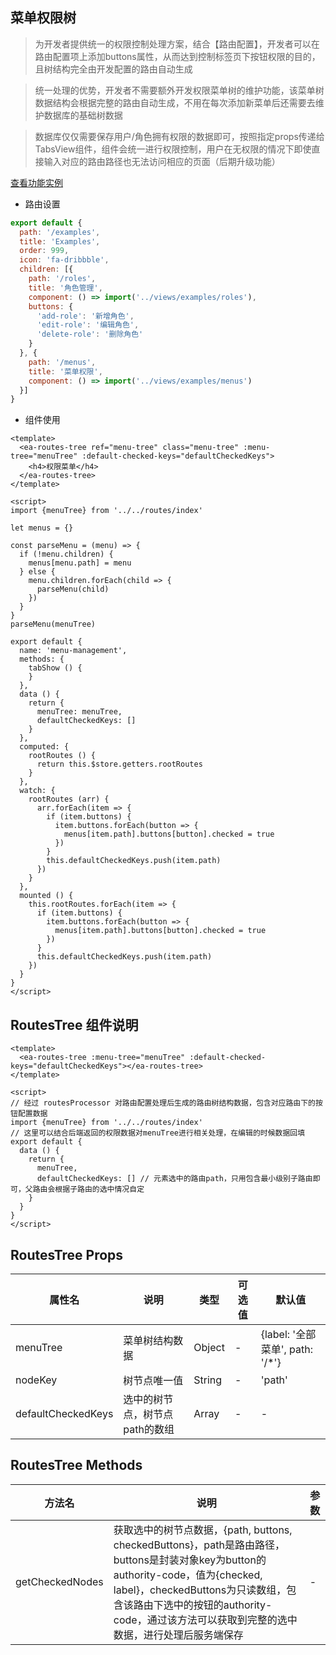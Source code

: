 ## 菜单权限树

> 为开发者提供统一的权限控制处理方案，结合【路由配置】，开发者可以在路由配置项上添加buttons属性，从而达到控制标签页下按钮权限的目的，且树结构完全由开发配置的路由自动生成

> 统一处理的优势，开发者不需要额外开发权限菜单树的维护功能，该菜单树数据结构会根据完整的路由自动生成，不用在每次添加新菜单后还需要去维护数据库的基础树数据

> 数据库仅仅需要保存用户/角色拥有权限的数据即可，按照指定props传递给TabsView组件，组件会统一进行权限控制，用户在无权限的情况下即使直接输入对应的路由路径也无法访问相应的页面（后期升级功能）

[查看功能实例](/examples/menus)

- 路由设置

```javascript
export default {
  path: '/examples',
  title: 'Examples',
  order: 999,
  icon: 'fa-dribbble',
  children: [{
    path: '/roles',
    title: '角色管理',
    component: () => import('../views/examples/roles'),
    buttons: {
      'add-role': '新增角色',
      'edit-role': '编辑角色',
      'delete-role': '删除角色'
    }
  }, {
    path: '/menus',
    title: '菜单权限',
    component: () => import('../views/examples/menus')
  }]
}
```

- 组件使用

```vue
<template>
  <ea-routes-tree ref="menu-tree" class="menu-tree" :menu-tree="menuTree" :default-checked-keys="defaultCheckedKeys">
    <h4>权限菜单</h4>
  </ea-routes-tree>
</template>

<script>
import {menuTree} from '../../routes/index'

let menus = {}

const parseMenu = (menu) => {
  if (!menu.children) {
    menus[menu.path] = menu
  } else {
    menu.children.forEach(child => {
      parseMenu(child)
    })
  }
}
parseMenu(menuTree)

export default {
  name: 'menu-management',
  methods: {
    tabShow () {
    }
  },
  data () {
    return {
      menuTree: menuTree,
      defaultCheckedKeys: []
    }
  },
  computed: {
    rootRoutes () {
      return this.$store.getters.rootRoutes
    }
  },
  watch: {
    rootRoutes (arr) {
      arr.forEach(item => {
        if (item.buttons) {
          item.buttons.forEach(button => {
            menus[item.path].buttons[button].checked = true
          })
        }
        this.defaultCheckedKeys.push(item.path)
      })
    }
  },
  mounted () {
    this.rootRoutes.forEach(item => {
      if (item.buttons) {
        item.buttons.forEach(button => {
          menus[item.path].buttons[button].checked = true
        })
      }
      this.defaultCheckedKeys.push(item.path)
    })
  }
}
</script>
```

## RoutesTree 组件说明

```vue
<template>
  <ea-routes-tree :menu-tree="menuTree" :default-checked-keys="defaultCheckedKeys"></ea-routes-tree>
</template>

<script>
// 经过 routesProcessor 对路由配置处理后生成的路由树结构数据，包含对应路由下的按钮配置数据
import {menuTree} from '../../routes/index'
// 这里可以结合后端返回的权限数据对menuTree进行相关处理，在编辑的时候数据回填
export default {
  data () {
    return {
      menuTree,
      defaultCheckedKeys: [] // 元素选中的路由path，只用包含最小级别子路由即可，父路由会根据子路由的选中情况自定
    }
  }
}
</script>
```

## RoutesTree Props

|属性名|说明|类型|可选值|默认值|
|---|---|---|---|---|
|menuTree|菜单树结构数据|Object|-|{label: '全部菜单', path: '/*'}|
|nodeKey|树节点唯一值|String|-|'path'|
|defaultCheckedKeys|选中的树节点，树节点path的数组|Array|-|-|

## RoutesTree Methods

|方法名|说明|参数|
|---|---|---|
|getCheckedNodes|获取选中的树节点数据，{path, buttons, checkedButtons}，path是路由路径，buttons是封装对象key为button的authority-code，值为{checked, label}，checkedButtons为只读数组，包含该路由下选中的按钮的authority-code，通过该方法可以获取到完整的选中数据，进行处理后服务端保存|-|

